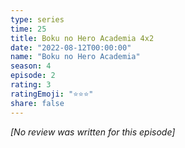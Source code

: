 ```yaml
---
type: series
time: 25
title: Boku no Hero Academia 4x2
date: "2022-08-12T00:00:00"
name: "Boku no Hero Academia"
season: 4
episode: 2
rating: 3
ratingEmoji: "⭐️⭐️⭐️"
share: false
---
```


*[No review was written for this episode]*